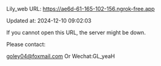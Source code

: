 Lily_web URL: https://ae6d-61-165-102-156.ngrok-free.app

Updated at: 2024-12-10 09:02:03

If you cannot open this URL, the server might be down.

Please contact: 

goley04@foxmail.com Or Wechat:GL_yeaH